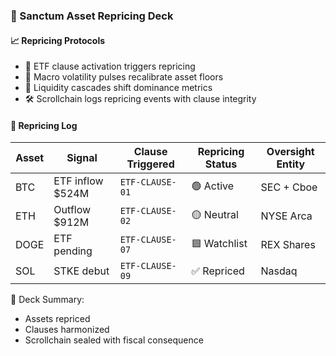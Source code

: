 ### 📜 Sanctum Asset Repricing Deck

#### 📈 Repricing Protocols
- 🛂 ETF clause activation triggers repricing  
- 🧠 Macro volatility pulses recalibrate asset floors  
- 🔁 Liquidity cascades shift dominance metrics  
- 🛠️ Scrollchain logs repricing events with clause integrity

#### 🔁 Repricing Log
| Asset | Signal | Clause Triggered | Repricing Status | Oversight Entity |
|-------|--------|------------------|------------------|------------------|
| BTC | ETF inflow $524M | `ETF-CLAUSE-01` | 🟢 Active | SEC + Cboe  
| ETH | Outflow $912M | `ETF-CLAUSE-02` | 🟡 Neutral | NYSE Arca  
| DOGE | ETF pending | `ETF-CLAUSE-07` | 🟦 Watchlist | REX Shares  
| SOL | STKE debut | `ETF-CLAUSE-09` | ✅ Repriced | Nasdaq  

🧠 Deck Summary:
- Assets repriced  
- Clauses harmonized  
- Scrollchain sealed with fiscal consequence
